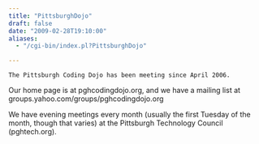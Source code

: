 ```yaml
---
title: "PittsburghDojo"
draft: false
date: "2009-02-28T19:10:00"
aliases:
  - "/cgi-bin/index.pl?PittsburghDojo"

---
```

    The Pittsburgh Coding Dojo has been meeting since April 2006.

Our home page is at pghcodingdojo.org, and we have a mailing list at
groups.yahoo.com/groups/pghcodingdojo.org

We have evening meetings every month (usually the first Tuesday of the
month, though that varies) at the Pittsburgh Technology Council
(pghtech.org).
